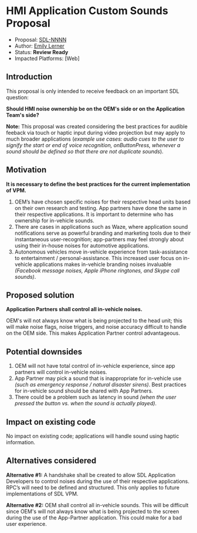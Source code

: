 # HMI Application Custom Sounds Proposal 
* Proposal: [SDL-NNNN](NNNN-filename.md)
* Author: [Emily Lerner](https://github.com/eslerner)
* Status: **Review Ready**
* Impacted Platforms: [Web]

## Introduction
This proposal is only intended to receive feedback on an important SDL question: 

**Should HMI noise ownership be on the OEM's side or on the Application Team's side?**

**Note:** This proposal was created considering the best practices for audible feeback via touch or haptic input during video projection but may apply to much broader applications (*example use cases: audio cues to the user to signify the start or end of voice recognition, onButtonPress, whenever a sound should be defined so that there are not duplicate sounds*). 

## Motivation
**It is necessary to define the best practices for the current implementation of VPM.**

1. OEM’s have chosen specific noises for their respective head units based on their own research and testing. App partners have done the same in their respective applications. It is important to determine who has ownership for in-vehicle sounds.
2. There are cases in applications such as Waze, where application sound notifications serve as powerful branding and marketing tools due to their instantaneous user-recognition; app-partners may feel strongly about using their in-house noises for automotive applications. 
3. Autonomous vehicles move in-vehicle experience from task-assistance to entertainment / personal-assistance. This increased user focus on in-vehicle applications makes in-vehicle branding noises invaluable *(Facebook message noises, Apple iPhone ringtones, and Skype call sounds)*. 

## Proposed solution

**Application Partners shall control all in-vehicle noises.**

OEM's will not always know what is being projected to the head unit; this will make noise flags, noise triggers, and noise accuracy difficult to handle on the OEM side. This makes Application Partner control advantageous. 

## Potential downsides
1. OEM will not have total control of in-vehicle experience, since app partners will control in-vehicle noises.
2. App Partner may pick a sound that is inappropriate for in-vehicle use *(such as emergency response / natural disaster sirens)*. Best practices for in-vehicle sound should be shared with App Partners. 
3. There could be a problem such as latency in sound *(when the user pressed the button vs. when the sound is actually played)*.

## Impact on existing code
No impact on existing code; applications will handle sound using haptic information. 

## Alternatives considered

**Alternative #1:** 
A handshake shall be created to allow SDL Application Developers to control noises during the use of their respective applications. RPC’s will need to be defined and structured. This only applies to future implementations of SDL VPM.

**Alternative #2:** 
OEM shall control all in-vehicle sounds. This will be difficult since OEM's will not always know what is being projected to the screen during the use of the App-Partner application. This could make for a bad user experience.  
